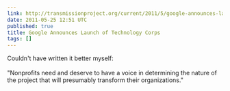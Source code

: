 ```yaml
---
link: http://transmissionproject.org/current/2011/5/google-announces-launch-of-technology-corps
date: 2011-05-25 12:51 UTC
published: true
title: Google Announces Launch of Technology Corps
tags: []
---
```


Couldn't have written it better myself:<br><br>"Nonprofits need and deserve to have a voice in determining the nature of the project that will presumably transform their organizations."
